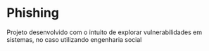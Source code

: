 # Phishing
Projeto desenvolvido com o intuito de explorar vulnerabilidades em sistemas, no caso utilizando engenharia social
